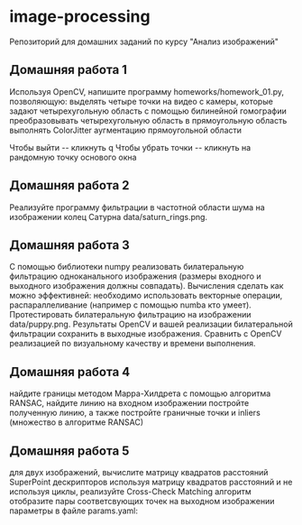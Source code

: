 # image-processing

Репозиторий для домашних заданий по курсу "Анализ изображений"

## Домашняя работа 1

Используя OpenCV, напишите программу homeworks/homework_01.py, позволяющую:
выделять четыре точки на видео с камеры, которые задают четырехугольную область
с помощью билинейной гомографии преобразовывать четырехугольную область в прямоугольную область
выполнять ColorJitter аугментацию прямоугольной области


Чтобы выйти -- кликнуть q
Чтобы убрать точки -- кликнуть на рандомную точку основого окна

## Домашняя работа 2

Реализуйте программу фильтрации в частотной области шума на изображении колец Сатурна data/saturn_rings.png.

## Домашняя работа 3

С помощью библиотеки numpy реализовать билатеральную фильтрацию одноканального изображения (размеры входного и выходного изображения должны совпадать).
Вычисления сделать как можно эффективней: необходимо использовать векторные операции, распараллеливание (например c помощью numba кто умеет).
Протестировать билатеральную фильтрацию на изображении data/puppy.png.
Результаты OpenCV и вашей реализации билатеральной фильтрации сохранить в выходные изображения. Сравнить с OpenCV реализацией по визуальному качеству и времени выполнения.

## Домашняя работа 4

найдите границы методом Марра-Хилдрета
с помощью алгоритма RANSAC, найдите линию на входном изображении
постройте полученную линию, а также постройте граничные точки и inliers (множество  в алгоритме RANSAC)


## Домашняя работа 5

для двух изображений, вычислите матрицу квадратов расстояний SuperPoint дескрипторов
используя матрицу квадратов расстояний и не используя циклы, реализуйте Cross-Check Matching алгоритм
отобразите пары соответсвующих точек на выходном изображении
параметры в файле params.yaml:

